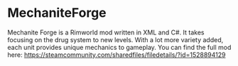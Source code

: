 # MechaniteForge
Mechanite Forge is a Rimworld mod written in XML and C#. 
It takes focusing on the drug system to new levels. 
With a lot more variety added, each unit provides unique mechanics to gameplay.
You can find the full mod here:
https://steamcommunity.com/sharedfiles/filedetails/?id=1528894129
